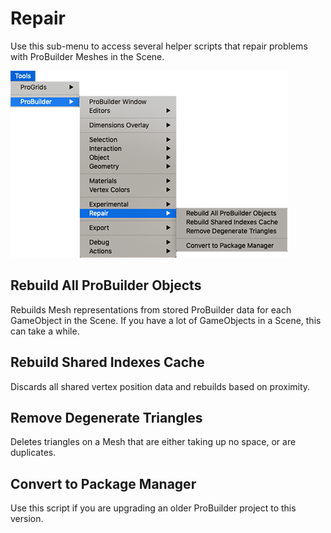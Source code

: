 # Repair

Use this sub-menu to access several helper scripts that repair problems with ProBuilder Meshes in the Scene.

![Tools > ProBuilder > Repair menu](images/menu-repair.png)

## Rebuild All ProBuilder Objects

Rebuilds Mesh representations from stored ProBuilder data for each GameObject in the Scene. If you have a lot of GameObjects in a Scene, this can take a while.

## Rebuild Shared Indexes Cache

Discards all shared vertex position data and rebuilds based on proximity.

## Remove Degenerate Triangles

Deletes triangles on a Mesh that are either taking up no space, or are duplicates.

## Convert to Package Manager

Use this script if you are upgrading an older ProBuilder project to this version. <!-- See [Upgrading from older versions of ProBuilder](installing.md) for more information. -->
